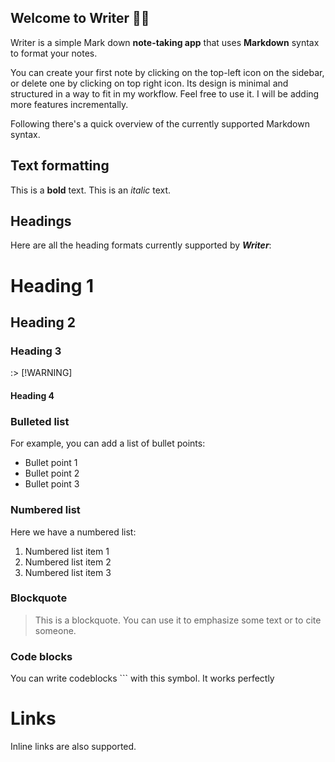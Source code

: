## Welcome to Writer 👋🏻

Writer is a simple Mark down **note-taking app** that uses **Markdown** syntax to format your notes.

You can create your first note by clicking on the top-left icon on the sidebar, or delete one by clicking on top right icon. Its design is minimal and structured in a way to fit in my workflow. Feel free to use it. I will be adding more features incrementally.

Following there's a quick overview of the currently supported Markdown syntax.

## Text formatting

This is a **bold** text.
This is an _italic_ text.

## Headings

Here are all the heading formats currently supported by **_Writer_**:

# Heading 1

## Heading 2

### Heading 3

:> [!WARNING]

>

#### Heading 4

### Bulleted list

For example, you can add a list of bullet points:

- Bullet point 1
- Bullet point 2
- Bullet point 3

### Numbered list

Here we have a numbered list:

1. Numbered list item 1
2. Numbered list item 2
3. Numbered list item 3

### Blockquote

> This is a blockquote. You can use it to emphasize some text or to cite someone.

### Code blocks

You can write codeblocks ``` with this symbol. It works perfectly

# Links

Inline links are also supported.
